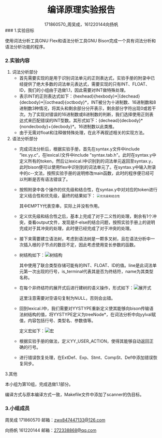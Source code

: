 # <center>编译原理实验报告</center>

<center>171860570_周吴成，161220144向扬帆</center>
### 1.实验目标

使用词法分析工具GNU Flex和语法分析工具GNU Bison完成一个具有词法分析和语法分析功能的程序。

### 2.实验内容

1. 词法分析部分
   + 首先需要实现的是用于识别词法单元的正则表达式，实验手册的附录中已经提供了绝大多数的词法单元表达式，需要实现的只有INT、FLOAT、ID，我们的小组由于选做1.1，因此需要对INT做特殊处理。
   + 表示INT的正则表达式如下：{hexhead}{hexbody}\*|{dechead}{decbody}\*|{octhead}{octbody}\*，INT被分为十进制数、16进制数和8进制数3种情况，将其头和剩余部分分开表示，剩余部分字符出现0或若干次。为了实现对错误的16进制数或8进制数的判断，我们选择使用正则表达式来匹配错误的INT型数。其形式如下：{dechead}{decbody}\*{nondecbody}+{decbody}\*。16进制数以此类推。
   + 由于无需对float和注释做特殊处理，在此不再叙述相关的实现方法。
2. 语法分析部分
   + 完成词法分析后，根据实验手册，首先在syntax.y文件中include ”lex.yy.c“，在lexical.l文件中include "syntax.tab.h"。此时在syntax.y中定义所有的token，然后让lexical.l中识别到的词法单元返回至syntax.y，此时bison便可以使用flex中识别到的词法单元了。在syntax.y中输入附录中的c--文法，按照实验手册的说明修改main函数，此时的程序便已经可以判断是否有语法错误了。
   
   + 按照附录中各个操作的优先级和结合性，在syntax.y中对对应的token进行定义结合性和优先级，最终的结果如下：
     <img src="D:\课件\作业\大三上\编译原理\实验一\优先级和结合性.png" alt="优先级和结合性" style="zoom: 67%;" />
   
     其中EMPTY代表空串，实际上并没有作用。
   
   + 定义优先级和结合性之后，基本上完成了对于二义性的处理，剩余有1个冲突，查看output文件，发现是if-else的结合问题，按照实验手册上的说明完成对于其冲突的处理，此时便已经完成了对于冲突的处理。
   
   + 接下来需要建立语法树，考虑到语法树是一颗多叉树，且在语法分析中一次插入根的子节点的数目不定，因此考虑使用变长参数的函数。
   
   + 树结构如下：![树结构](D:\课件\作业\大三上\编译原理\实验一\树结构.png)
   
     其中使用了联合类型存储可能有的INT、FLOAT、ID的值。line是此词法单元第一次出现的行号，is_terminal代表其是否为终结符，name为其类型名称。
   
   + 在每个非终结符的展开式后进行建树的语义操作，形式如下：![展开式](D:\课件\作业\大三上\编译原理\实验一\展开式.png)
   
     这里注意需要对空语句复制为NULL，否则会出错。
   
   + 回到lexical.l中，我们需要对YYSTYPE重新定义使其能够向bison传输语法树结构的值，将YYSTYPE定义为treeNode*，在词法分析中向yylval赋值，内容包括行号、类型名、参数值等。
   
     定义宏如下：![宏](D:\课件\作业\大三上\编译原理\实验一\宏.png)
   
   + 根据实验手册的做法，定义YY_USER_ACTION，使得其能够自动返回正确的行号。
   
   + 进行错误恢复处理，在ExtDef、Exp、Stmt、CompSt、Def中添加错误恢复同步。
   

3.其他

本小组为第10组，完成选做1.1部分。

编译方式与原本编译方式一致，Makefile文件中添加了scanner的伪目标。

### 3.小组成员

周吴成 171860570 邮箱：zwx847447133@126.com

向扬帆 161220144 邮箱：272338868@qq.com